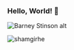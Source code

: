 ### Hello, World! :milky_way:
![Barney Stinson alt](https://media.giphy.com/media/vTxWtmX2b0oH6/giphy.gif)


<p><img align="center" src="https://leetcode-stats-six.vercel.app/?username=ramgirhe02&theme=dark" alt="shamgirhe" /></p>
<!-- <p><img align="center" src="https://github-readme-stats.vercel.app/api/top-langs/?username=ramgirhe17&layout=donut" alt="shamgirhe" /></p>

<p><img align="center" src="https://leetcard.jacoblin.cool/waghdikshant5?theme=dark&font=Encode%20Sans%20SC&ext=activity" alt="shamgirhe" /></p>


<p><img align="center" src="https://github-readme-stats.vercel.app/api?username=ramgirhe17&rank_icon=github&show_icons=true&theme=tokyonight&include_all_commits=true" alt="shamgirhe" /></p> -->







